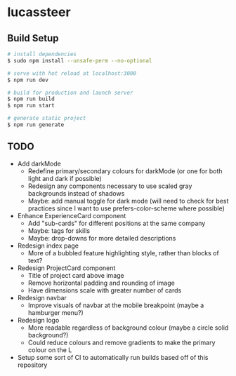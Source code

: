 # lucassteer

## Build Setup

```bash
# install dependencies
$ sudo npm install --unsafe-perm --no-optional

# serve with hot reload at localhost:3000
$ npm run dev

# build for production and launch server
$ npm run build
$ npm run start

# generate static project
$ npm run generate
```

## TODO

- Add darkMode
  - Redefine primary/secondary colours for darkMode (or one for both light and dark if possible)
  - Redesign any components necessary to use scaled gray backgrounds instead of shadows
  - Maybe: add manual toggle for dark mode (will need to check for best practices since I want to use prefers-color-scheme where possible)
- Enhance ExperienceCard component
  - Add "sub-cards" for different positions at the same company
  - Maybe: tags for skills
  - Maybe: drop-downs for more detailed descriptions
- Redesign index page
  - More of a bubbled feature highlighting style, rather than blocks of text?
- Redesign ProjectCard component
  - Title of project card above image
  - Remove horizontal padding and rounding of image
  - Have dimensions scale with greater number of cards
- Redesign navbar
  - Improve visuals of navbar at the mobile breakpoint (maybe a hamburger menu?)
- Redesign logo
  - More readable regardless of background colour (maybe a circle solid background?)
  - Could reduce colours and remove gradients to make the primary colour on the L
- Setup some sort of CI to automatically run builds based off of this repository
